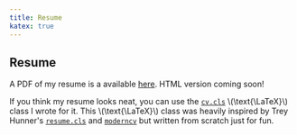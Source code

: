 ```yaml
---
title: Resume
katex: true
---
```


Resume
--

A PDF of my resume is a available
[here](https://files.rahul.sh/rahulparhi_resume.pdf). HTML version coming soon!

If you think my resume looks neat, you can use the
[`cv.cls`](https://gitlab.com/rp/texmf/blob/master/tex/latex/rahul/cv.cls)
\\(\\text{\\LaTeX}\\) class I wrote for it. This \\(\\text{\\LaTeX}\\) class was
heavily inspired by Trey Hunner's
[`resume.cls`](https://github.com/treyhunner/resume) and
[`moderncv`](https://ctan.org/tex-archive/macros/latex/contrib/moderncv?lang=en)
but written from scratch just for fun.

